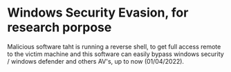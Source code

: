 # Windows Security Evasion, for research porpose

Malicious software taht is running a reverse shell, to get full access remote to the victim machine and this software can easily bypass windows security / windows defender and others AV's, up to now (01/04/2022).
